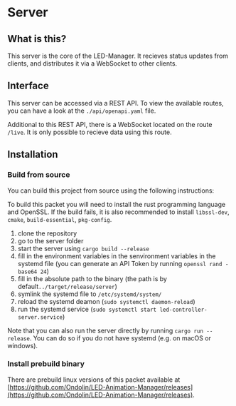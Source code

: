 # Server

## What is this?

This server is the core of the LED-Manager.
It recieves status updates from clients, and distributes it via a WebSocket to other clients.

## Interface

This server can be accessed via a REST API.
To view the available routes, you can have a look at the `./api/openapi.yaml` file.

Additional to this REST API, there is a WebSocket located on the route `/live`.
It is only possible to recieve data using this route.

## Installation

### Build from source

You can build this project from source using the following instructions:

To build this packet you will need to install the rust programming language and OpenSSL.
If the build fails, it is also recommended to install `libssl-dev`, `cmake`, `build-essential`, `pkg-config`.

1. clone the repository
2. go to the server folder
3. start the server using `cargo build --release`
4. fill in the environment variables in the senvironment variables in the systemd file (you can generate an API Token by running `openssl rand -base64 24`)
5. fill in the absolute path to the binary (the path is by default`../target/release/server`)
6. symlink the systemd file to `/etc/systemd/system/`
7. reload the systemd deamon (`sudo systemctl daemon-reload`)
8. run the systemd service (`sudo systemctl start led-controller-server.service`)

Note that you can also run the server directly by running `cargo run --release`. You can do so if you do not have systemd (e.g. on macOS or windows).

### Install prebuild binary

There are prebuild linux versions of this packet available at [https://github.com/Ondolin/LED-Animation-Manager/releases](https://github.com/Ondolin/LED-Animation-Manager/releases).
